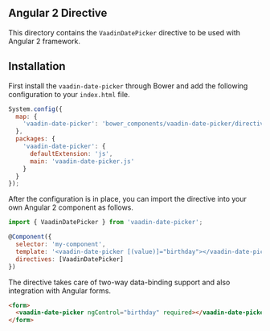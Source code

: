 ## Angular 2 Directive

This directory contains the `VaadinDatePicker` directive to be used with
Angular 2 framework.

## Installation

First install the `vaadin-date-picker` through Bower and add the following
configuration to your `index.html` file.

```javascript
System.config({
  map: {
    'vaadin-date-picker': 'bower_components/vaadin-date-picker/directives'
  },
  packages: {
    'vaadin-date-picker': {
      defaultExtension: 'js',
      main: 'vaadin-date-picker.js'
    }
  }
});
```

After the configuration is in place, you can import the directive into your
own Angular 2 component as follows.

```javascript
import { VaadinDatePicker } from 'vaadin-date-picker';

@Component({
  selector: 'my-component',
  template: '<vaadin-date-picker [(value)]="birthday"></vaadin-date-picker>',
  directives: [VaadinDatePicker]
})
```

The directive takes care of two-way data-binding support and also integration
with Angular forms.

```html
<form>
  <vaadin-date-picker ngControl="birthday" required></vaadin-date-picker>
</form>
```
